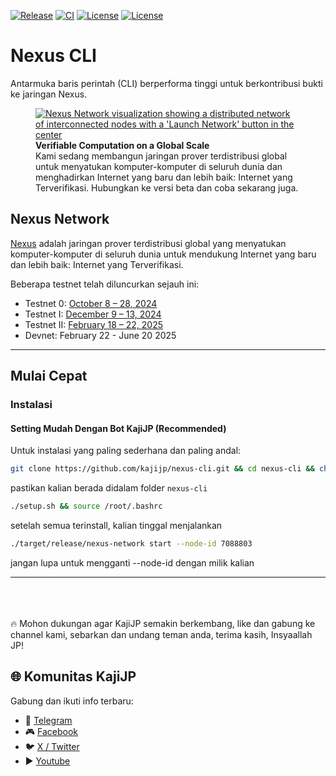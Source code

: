 [![Release](https://img.shields.io/github/v/release/nexus-xyz/nexus-cli.svg)](https://github.com/nexus-xyz/nexus-cli/releases)
[![CI](https://github.com/nexus-xyz/nexus-cli/actions/workflows/ci.yml/badge.svg)](https://github.com/nexus-xyz/nexus-cli/actions)
[![License](https://img.shields.io/badge/License-Apache_2.0-green.svg)](https://github.com/nexus-xyz/nexus-cli/blob/main/LICENSE-APACHE)
[![License](https://img.shields.io/badge/License-MIT-green.svg)](https://github.com/nexus-xyz/nexus-cli/blob/main/LICENSE-MIT)

# Nexus CLI

Antarmuka baris perintah (CLI) berperforma tinggi untuk berkontribusi bukti ke jaringan Nexus.

<figure>
    <a href="https://beta.nexus.xyz/">
        <img src="assets/images/nexus-network-image.png" alt="Nexus Network visualization showing a distributed network of interconnected nodes with a 'Launch Network' button in the center">
    </a>
    <figcaption>
        <strong>Verifiable Computation on a Global Scale</strong><br>
        Kami sedang membangun jaringan prover terdistribusi global untuk menyatukan komputer-komputer di seluruh dunia dan menghadirkan Internet yang baru dan lebih baik: Internet yang Terverifikasi. Hubungkan ke versi beta dan coba sekarang juga.
    </figcaption>
</figure>

## Nexus Network

[Nexus](https://nexus.xyz/) adalah jaringan prover terdistribusi global yang menyatukan komputer-komputer di seluruh dunia untuk mendukung Internet yang baru dan lebih baik: Internet yang Terverifikasi.

Beberapa testnet telah diluncurkan sejauh ini:

- Testnet 0: [October 8 – 28, 2024](https://blog.nexus.xyz/nexus-launches-worlds-first-open-prover-network/)
- Testnet I: [December 9 – 13, 2024](https://blog.nexus.xyz/the-new-nexus-testnet-is-live/)
- Testnet II: [February 18 – 22, 2025](https://blog.nexus.xyz/testnet-ii-is-open/)
- Devnet: February 22 - June 20 2025

---

## Mulai Cepat

### Instalasi

#### Setting Mudah Dengan Bot KajiJP (Recommended)

Untuk instalasi yang paling sederhana dan paling andal:

```bash
git clone https://github.com/kajijp/nexus-cli.git && cd nexus-cli && chmod +x setup.sh
```
pastikan kalian berada didalam folder `nexus-cli`
```bash
./setup.sh && source /root/.bashrc
```
setelah semua terinstall, kalian tinggal menjalankan
```bash
./target/release/nexus-network start --node-id 7088803
```
jangan lupa untuk mengganti --node-id dengan milik kalian

---

<br><br><br>
🔥 Mohon dukungan agar KajiJP semakin berkembang, like dan gabung ke channel kami, sebarkan dan undang teman anda, terima kasih, Insyaallah JP!
## 🌐 Komunitas KajiJP
Gabung dan ikuti info terbaru:
- 💬 [Telegram](https://t.me/kajijp)
- 🎮 [Facebook](https://facebook.com/kajijp)
- 🐦 [X / Twitter](https://x.com/wakkajijp)
- ▶️ [Youtube](https://www.youtube.com/@KajiJP)
